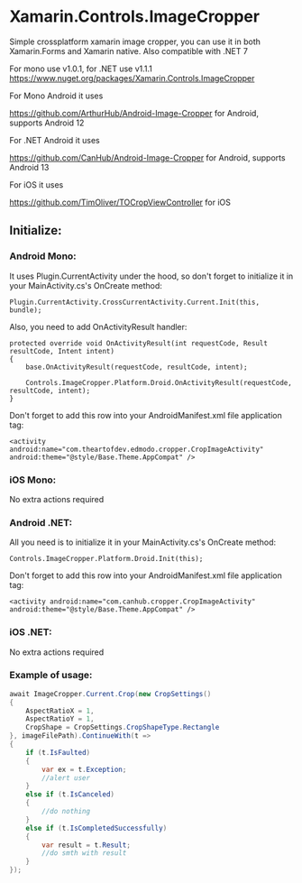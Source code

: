 # Xamarin.Controls.ImageCropper
Simple crossplatform xamarin image cropper, you can use it in both Xamarin.Forms and Xamarin native. Also compatible with .NET 7

For mono use v1.0.1, for .NET use v1.1.1
https://www.nuget.org/packages/Xamarin.Controls.ImageCropper

For Mono Android it uses 

https://github.com/ArthurHub/Android-Image-Cropper for Android, supports Android 12

For .NET Android it uses 

https://github.com/CanHub/Android-Image-Cropper for Android, supports Android 13

For iOS it uses

https://github.com/TimOliver/TOCropViewController for iOS


## Initialize:

### Android Mono:
It uses Plugin.CurrentActivity under the hood, so don't forget to initialize it in your MainActivity.cs's OnCreate method:

    Plugin.CurrentActivity.CrossCurrentActivity.Current.Init(this, bundle);

Also, you need to add OnActivityResult handler:

    protected override void OnActivityResult(int requestCode, Result resultCode, Intent intent)
    {
        base.OnActivityResult(requestCode, resultCode, intent);

        Controls.ImageCropper.Platform.Droid.OnActivityResult(requestCode, resultCode, intent);
    }

Don't forget to add this row into your AndroidManifest.xml file application tag:

    <activity android:name="com.theartofdev.edmodo.cropper.CropImageActivity" android:theme="@style/Base.Theme.AppCompat" />

### iOS Mono:
No extra actions required

### Android .NET:
All you need is to initialize it in your MainActivity.cs's OnCreate method:

    Controls.ImageCropper.Platform.Droid.Init(this);

Don't forget to add this row into your AndroidManifest.xml file application tag:

    <activity android:name="com.canhub.cropper.CropImageActivity" android:theme="@style/Base.Theme.AppCompat" />

### iOS .NET:
No extra actions required

### Example of usage:

```csharp
await ImageCropper.Current.Crop(new CropSettings()
{
    AspectRatioX = 1,
    AspectRatioY = 1,
    CropShape = CropSettings.CropShapeType.Rectangle
}, imageFilePath).ContinueWith(t =>
{
    if (t.IsFaulted)
    {
        var ex = t.Exception;
        //alert user
    }
    else if (t.IsCanceled)
    {
        //do nothing
    }
    else if (t.IsCompletedSuccessfully)
    {
        var result = t.Result;
        //do smth with result
    }
});
```
